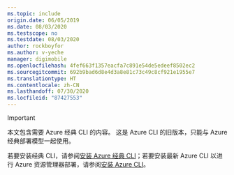 ```yaml
---
ms.topic: include
origin.date: 06/05/2019
ms.date: 08/03/2020
ms.testscope: no
ms.testdate: 08/03/2020
author: rockboyfor
ms.author: v-yeche
manager: digimobile
ms.openlocfilehash: 4fef663f1357eacfa7c891e54de5edeef8502ec2
ms.sourcegitcommit: 692b9bad6d8e4d3a8e81c73c49c8cf921e1955e7
ms.translationtype: HT
ms.contentlocale: zh-CN
ms.lasthandoff: 07/30/2020
ms.locfileid: "87427553"
---
```

> [!IMPORTANT]
> 本文包含需要 Azure 经典 CLI 的内容。 这是 Azure CLI 的旧版本，只能与 Azure 经典部署模型一起使用。
>
> 若要安装经典 CLI，请参阅[安装 Azure 经典 CLI](https://docs.azure.cn/cli/install-classic-cli?view=azure-cli-latest)；若要安装最新 Azure CLI 以进行 Azure 资源管理器部署，请参阅[安装 Azure CLI](https://docs.azure.cn/cli/install-azure-cli?view=azure-cli-latest)。

<!-- Update_Description: update meta properties, wording update, update link -->